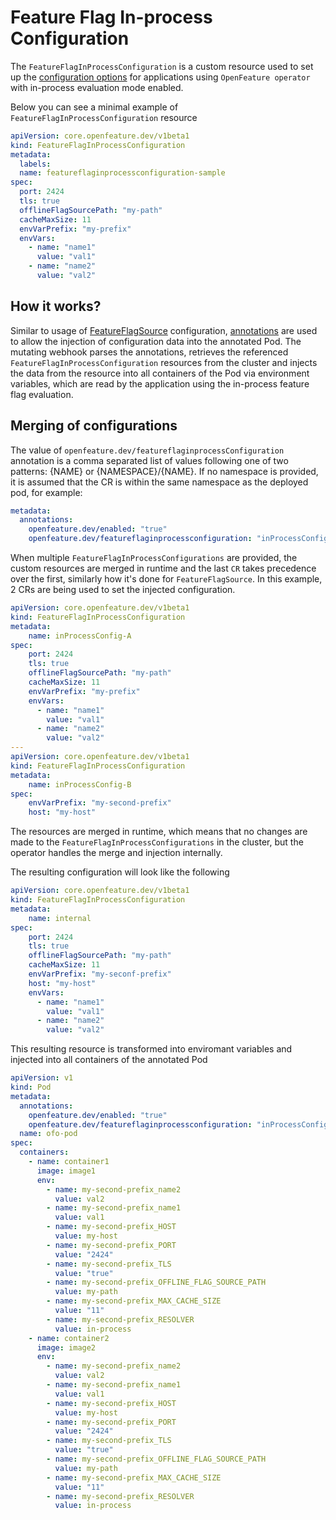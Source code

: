 # Feature Flag In-process Configuration

The `FeatureFlagInProcessConfiguration` is a custom resource used to set up the
[configuration options](https://flagd.dev/providers/nodejs/?h=flagd_host#available-configuration-options)
for applications using `OpenFeature operator` with in-process evaluation mode enabled.

Below you can see a minimal example of `FeatureFlagInProcessConfiguration` resource

```yaml
apiVersion: core.openfeature.dev/v1beta1
kind: FeatureFlagInProcessConfiguration
metadata:
  labels:
  name: featureflaginprocessconfiguration-sample
spec:
  port: 2424
  tls: true
  offlineFlagSourcePath: "my-path"
  cacheMaxSize: 11
  envVarPrefix: "my-prefix"
  envVars:
    - name: "name1"
      value: "val1"
    - name: "name2"
      value: "val2"
```

## How it works?

Similar to usage of [FeatureFlagSource](./feature_flag_source.md) configuration,
[annotations](./annotations.md#) are used to allow the injection of configuration data
into the annotated Pod.
The mutating webhook parses the annotations, retrieves the referenced `FeatureFlagInProcessConfiguration`
resources from the cluster and injects the data from the resource into all containers of the Pod via environment variables,
which are read by the application using the in-process feature flag evaluation.

## Merging of configurations

The value of `openfeature.dev/featureflaginprocessConfiguration` annotation is a comma separated list of values following one of two patterns: {NAME} or {NAMESPACE}/{NAME}.
If no namespace is provided, it is assumed that the CR is within the same namespace as the deployed pod, for example:

```yaml
metadata:
  annotations:
    openfeature.dev/enabled: "true"
    openfeature.dev/featureflaginprocessconfiguration: "inProcessConfig-A, inProcessConfig-B"
```

When multiple `FeatureFlagInProcessConfigurations` are provided, the custom resources are merged in runtime and the last `CR` takes precedence over the first, similarly how it's done for `FeatureFlagSource`.
In this example, 2 CRs are being used to set the injected configuration.

```yaml
apiVersion: core.openfeature.dev/v1beta1
kind: FeatureFlagInProcessConfiguration
metadata:
    name: inProcessConfig-A
spec:
    port: 2424
    tls: true
    offlineFlagSourcePath: "my-path"
    cacheMaxSize: 11
    envVarPrefix: "my-prefix"
    envVars:
      - name: "name1"
        value: "val1"
      - name: "name2"
        value: "val2"
---
apiVersion: core.openfeature.dev/v1beta1
kind: FeatureFlagInProcessConfiguration
metadata:
    name: inProcessConfig-B
spec:
    envVarPrefix: "my-second-prefix"
    host: "my-host"
```

The resources are merged in runtime, which means that no changes are made to the `FeatureFlagInProcessConfigurations`
in the cluster, but the operator handles the merge and injection internally.

The resulting configuration will look like the following

```yaml
apiVersion: core.openfeature.dev/v1beta1
kind: FeatureFlagInProcessConfiguration
metadata:
    name: internal
spec:
    port: 2424
    tls: true
    offlineFlagSourcePath: "my-path"
    cacheMaxSize: 11
    envVarPrefix: "my-seconf-prefix"
    host: "my-host"
    envVars:
      - name: "name1"
        value: "val1"
      - name: "name2"
        value: "val2"
```

This resulting resource is transformed into enviromant variables and injected into all containers
of the annotated Pod

```yaml
apiVersion: v1
kind: Pod
metadata:
  annotations:
    openfeature.dev/enabled: "true"
    openfeature.dev/featureflaginprocessconfiguration: "inProcessConfig-A, inProcessConfig-B"
  name: ofo-pod
spec:
  containers:
    - name: container1
      image: image1
      env:
        - name: my-second-prefix_name2
          value: val2
        - name: my-second-prefix_name1
          value: val1
        - name: my-second-prefix_HOST
          value: my-host
        - name: my-second-prefix_PORT
          value: "2424"
        - name: my-second-prefix_TLS
          value: "true"
        - name: my-second-prefix_OFFLINE_FLAG_SOURCE_PATH
          value: my-path
        - name: my-second-prefix_MAX_CACHE_SIZE
          value: "11"
        - name: my-second-prefix_RESOLVER
          value: in-process
    - name: container2
      image: image2
      env:
        - name: my-second-prefix_name2
          value: val2
        - name: my-second-prefix_name1
          value: val1
        - name: my-second-prefix_HOST
          value: my-host
        - name: my-second-prefix_PORT
          value: "2424"
        - name: my-second-prefix_TLS
          value: "true"
        - name: my-second-prefix_OFFLINE_FLAG_SOURCE_PATH
          value: my-path
        - name: my-second-prefix_MAX_CACHE_SIZE
          value: "11"
        - name: my-second-prefix_RESOLVER
          value: in-process
```
